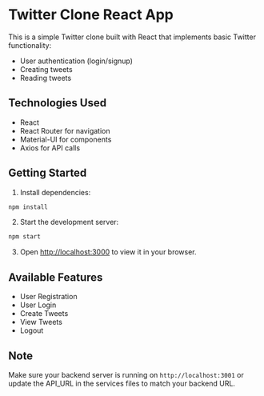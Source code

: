 # Twitter Clone React App

This is a simple Twitter clone built with React that implements basic Twitter functionality:
- User authentication (login/signup)
- Creating tweets
- Reading tweets

## Technologies Used
- React
- React Router for navigation
- Material-UI for components
- Axios for API calls

## Getting Started

1. Install dependencies:
```bash
npm install
```

2. Start the development server:
```bash
npm start
```

3. Open [http://localhost:3000](http://localhost:3000) to view it in your browser.

## Available Features
- User Registration
- User Login
- Create Tweets
- View Tweets
- Logout

## Note
Make sure your backend server is running on `http://localhost:3001` or update the API_URL in the services files to match your backend URL.
